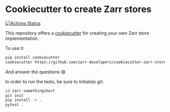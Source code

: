 # Cookiecutter to create Zarr stores

[![Actions Status](https://github.com/zarr-developers/cookiecutter-zarr-store/workflows/Build/badge.svg)](https://github.com/zarr-developers/cookiecutter-zarr-store/actions)

This repository offers a [cookiecutter](https://cookiecutter.readthedocs.io)
for creating your own Zarr store implementation.

To use it:

```sh
pip install cookiecutter
cookiecutter https://github.com/zarr-developers/cookiecutter-zarr-store
```
And answer the questions :smile:

In order to run the tests, be sure to initialize git:
```sh
cd zarr-somethingshort
git init
pip install -e .
pytest .
```
